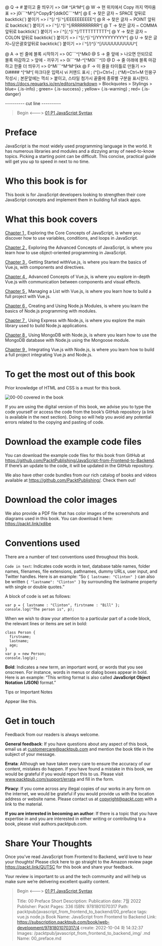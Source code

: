 
@ Q -> # 붙이고 줄 띄우기 => 0i# ^[A^M^[
@ W -> 현 위치에서 Copy 까지 역따옴표 => j0i\`\`\`^M^[/^Copy$^[ddk0C\`\`\`^M^[
@ E -> 찾은 글자 ~ SPACE 앞뒤로 backtick(\`) 붙이기 => i\`^[/ ^[i\`^[/EEEEEEEEEE^[
@ R -> 찾은 글자 ~ POINT 앞뒤로 backtick(\`) 붙이기 => i\`^[/.^[i\`^[/RRRRRRRRRR^[
@ T -> 찾은 글자 ~ COMMA 앞뒤로 backtick(\`) 붙이기 => i\`^[/,^[i\`^[/TTTTTTTTTT^[
@ Y -> 찾은 글자 ~ COLON 앞뒤로 backtick(\`) 붙이기 => i\`^[/;^[i\`^[/YYYYYYYYYY^[
@ U -> 찾은 글자~닫은괄호앞뒤로 backtick(\`) 붙이기 => i\`^[/)^[i\`^[/UUUUUUUUUU^[

@ A -> 빈 줄에 블록 시작하기 => 0C\`\`\`^[^Mk0
@ S -> 줄 앞에 > 나오면 안되므로 블록 마감하고 > 앞에 - 끼우기 => 0i\`\`\`^M-^[^M0i\`\`\`^[0
@ D -> 줄 아래에 블록 마감하고 한줄 더 띄우기 => 0^Mi\`\`\`^M^M^[kk
@ F -> 이 줄을 타이틀로 만들기 => 0i#### ^[^M^[
    마크다운 입력시 vi 커맨드 표시 ; (^[)=Ctrl+[ ; (^M)=Ctrl+M
    인용구 작성시 ; 본문앞에는 꺽쇠 > 붙이고, 스타일 첨가시 끝줄에 종류별 구분을 표시한다.
    https://docs.requarks.io/en/editors/markdown > Blockquotes > Stylings >
    blue= {.is-info} ; green= {.is-success} ; yellow= {.is-warning} ; red= {.is-danger}

---------- cut line ----------

> Begin <---> [ 01 P1 JavaScript Syntax ](/packtpub/javascript_from_frontend_to_backend/01_p1_javascript_syntax)

# Preface

JavaScript is the most widely used programming language in the world. It has numerous libraries and modules and a dizzying array of need-to-know topics. Picking a starting point can be difficult. This concise, practical guide will get you up to speed in next to no time.

# Who this book is for

This book is for JavaScript developers looking to strengthen their core JavaScript concepts and implement them in building full stack apps.

# What this book covers
[ Chapter 1 ](/packtpub/javascript_from_frontend_to_backend/02_c1_exploring_the_core_concepts_of_javascript), Exploring the Core Concepts of JavaScript, is where you discover how to use variables, conditions, and loops in JavaScript.

[ Chapter 2 ](/packtpub/javascript_from_frontend_to_backend/03_c2_exploring_the_advanced_concepts_of_javascript), Exploring the Advanced Concepts of JavaScript, is where you learn how to use object-oriented programming in JavaScript.

[ Chapter 3 ](/packtpub/javascript_from_frontend_to_backend/05_c3_getting_started_with_vue_js), Getting Started withVue.js, is where you learn the basics of Vue.js, with components and directives.

[ Chapter 4 ](/packtpub/javascript_from_frontend_to_backend/06_c4_advanced_concepts_of_vue_js), Advanced Concepts of Vue.js, is where you explore in-depth Vue.js with communication between components and visual effects.

[ Chapter 5 ](/packtpub/javascript_from_frontend_to_backend/07_c5_managing_a_list_with_vue_js), Managing a List with Vue.js, is where you learn how to build a full project with Vue.js.

[ Chapter 6 ](/packtpub/javascript_from_frontend_to_backend/09_c6_creating_and_using_node_js_modules), Creating and Using Node.js Modules, is where you learn the basics of Node.js programming with modules.

[ Chapter 7 ](/packtpub/javascript_from_frontend_to_backend/10_c7_using_express_with_node_js), Using Express with Node.js, is where you explore the main library used to build Node.js applications.

[ Chapter 8 ](/packtpub/javascript_from_frontend_to_backend/11_c8_using_mongodb_with_node_js), Using MongoDB with Node.js, is where you learn how to use the MongoDB database with Node.js using the Mongoose module.

[ Chapter 9 ](/packtpub/javascript_from_frontend_to_backend/12_c9_integrating_vue_js_with_node_js), Integrating Vue.js with Node.js, is where you learn how to build a full project integrating Vue.js and Node.js.

# To get the most out of this book

Prior knowledge of HTML and CSS is a must for this book.

![ 00-00 covered in the book ](/packtpub/javascript_from_frontend_to_backend_img/0000_covered_in_the_book.webp
)

If you are using the digital version of this book, we advise you to type the code yourself or access the code from the book’s GitHub repository (a link is available in the next section). Doing so will help you avoid any potential errors related to the copying and pasting of code.

# Download the example code files

You can download the example code files for this book from GitHub at https://github.com/PacktPublishing/JavaScript-from-Frontend-to-Backend. If there’s an update to the code, it will be updated in the GitHub repository.

We also have other code bundles from our rich catalog of books and videos available at https://github.com/PacktPublishing/. Check them out!

# Download the color images

We also provide a PDF file that has color images of the screenshots and diagrams used in this book. You can download it here: https://packt.link/xdibe

# Conventions used

There are a number of text conventions used throughout this book.

`Code in text`: Indicates code words in text, database table names, folder names, filenames, file extensions, pathnames, dummy URLs, user input, and Twitter handles. Here is an example: “So `{ lastname: "Clinton" }` can also be written `{ "lastname": "Clinton" }` by surrounding the lastname property with single or double quotes.”

A block of code is set as follows:

```
var p = { lastname : "Clinton", firstname : "Bill" };
console.log("The person is", p);
```

When we wish to draw your attention to a particular part of a code block, the relevant lines or items are set in bold:

```
class Person {
  firstname;
  lastname;
  age;
}
var p = new Person;
console.log(p);
```

**Bold**: Indicates a new term, an important word, or words that you see onscreen. For instance, words in menus or dialog boxes appear in bold. Here is an example: “This writing format is also called **JavaScript Object Notation (JSON)** format.”

Tips or Important Notes

Appear like this.

# Get in touch

Feedback from our readers is always welcome.

**General feedback**: If you have questions about any aspect of this book, email us at customercare@packtpub.com and mention the book title in the subject of your message.

**Errata**: Although we have taken every care to ensure the accuracy of our content, mistakes do happen. If you have found a mistake in this book, we would be grateful if you would report this to us. Please visit www.packtpub.com/support/errata and fill in the form.

**Piracy**: If you come across any illegal copies of our works in any form on the internet, we would be grateful if you would provide us with the location address or website name. Please contact us at copyright@packt.com with a link to the material.

**If you are interested in becoming an author**: If there is a topic that you have expertise in and you are interested in either writing or contributing to a book, please visit authors.packtpub.com.

# Share Your Thoughts

Once you’ve read JavaScript from Frontend to Backend, we’d love to hear your thoughts! Please click here to go straight to the Amazon review page https://packt.link/QUTSC for this book and share your feedback.

Your review is important to us and the tech community and will help us make sure we’re delivering excellent quality content.



> Begin <---> [ 01 P1 JavaScript Syntax ](/packtpub/javascript_from_frontend_to_backend/01_p1_javascript_syntax)
>
> Title: 00 Preface
> Short Description: Publication date: 7월 2022 Publisher: Packt Pages: 336 ISBN: 9781801070317
> Path: packtpub/javascript_from_frontend_to_backend/00_preface
> tags: vue.js node.js
> Book Name: JavaScript from Frontend to Backend
> Link: https://subscription.packtpub.com/book/web-development/9781801070317/4
> create: 2022-10-04 화 14:32:37
> Images: /packtpub/javascript_from_frontend_to_backend_img/
> .md Name: 00_preface.md

